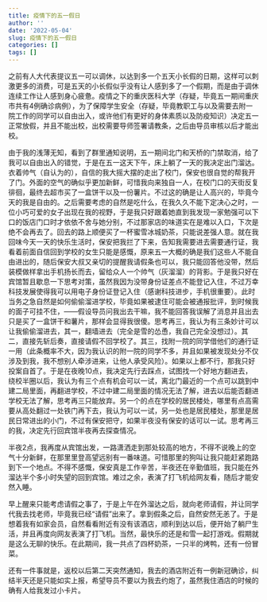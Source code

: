 ```yaml
---
title: 疫情下的五一假日
author: ''
date: '2022-05-04'
slug: 疫情下的五一假日
categories: []
tags: []
---
```



之前有人大代表提议五一可以调休，以达到多一个五天小长假的日期，这样可以刺激更多的消费，可是五天的小长假似乎没有让人感到多了一个假期，而是由于调休连续工作让人感到身心疲惫。疫情之下的重庆医科大学（存疑，毕竟五一期间重庆市共有4例确诊病例），为了保障学生安全（存疑，毕竟教职工与以及需要去附一院工作的同学可以自由出入，或许他们有更好的身体素质以及防疫知识）决定五一正常放假，并且不能出校，出校需要导师签署请教条，之后由导员审核以后才能出校。

由于我的浅薄无知，看到了群里通知说明，五一期间北门和天桥的门禁取消，给了我可以自由出入的错觉，于是在五一这天下午，床上躺了一天的我决定出门溜达。衣着帅气（自认为的），自信的我大摇大摆的走出了校门，保安也很自觉的帮我开了门。外面的空气的确似乎更加新鲜，可惜我向来独自一人，在校门口的天街反复徘徊，最终去超市买了一盒饼干以及一份薯片。不过这的确是让人高兴的，毕竟今天的我是自由的。之后需要考虑的自然是吃什么，在我久久不能下定决心之时，一位小巧可爱的女子出现在我的视野，于是我只好跟着她直到我发现一家勉强可以下口的饭店门口时才依依不舍与她分别，不过那家店的味道实在是难以入口，下次是绝不会再去了。回去的路上顺便买了一杯蜜雪冰城奶茶，只能说差强人意。就在我回味今天一天的快乐生活时，保安把我拦了下来，告知我需要进去需要通行证，我看着前面自信回到学校的女生只能是感慨，原来五一大概的确是我们这些人不能自由进出的，随后保安大叔又亲切的提醒我请假条也可以，我只能回答他没带，然后装模做样拿出手机扬长而去，留给众人一个帅气（灰溜溜）的背影。于是我只好在宾馆暂且歇息一下思考对策，虽然我因为没带身份证差点不能登记入住，不过万幸科技发展使得我可以用电子身份证登记入住（感谢科技进步，手机很重要）。此时当务之急自然是如何偷偷溜进学校，毕竟如果被逮住可能会被通报批评，到时候我的面子可挂不住，——假设导员问我出去干嘛，我不能回答我误解了消息并且出去只是买了一盒饼干和薯片，那样会显得我很傻。思考再三，我认为有三条妙计可以让我偷偷溜进去，其一，翻墙进去（完全是雪的怂恿，我自己完全没想过）。其二，直接先斩后奏，直接请假不回学校了。其三，找附一院的同学借他们的通行证一用（此条概率不大，因为我认识的附一院的同学不多，并且如果被发现处分不仅涉及到我，我不想别人牵涉进来，让他人承受风险）。如果以上都不行，那我只好投案自首了。于是在夜晚10点，我决定先行去踩点，试图找一个好地方翻进去，绕校半圈以后，我认为有三个点有机会可以一试，离北门最近的一个点可以跳到中建二局里面，再翻进学校，不过中建二局里面的情况无法了解，进去以后能否翻进学校无法了解，思考再三只能放弃。另一个的点在学校的居民楼处，哪里有点高需要从高处翻过一处铁门再下去，我认为可以一试，另一处也是居民楼处，那里是居民日常进出的小门，不过有保安把守，如果半夜没有保安的话可以一试。思考再三的我，决定先行回宾馆半夜再去探查情况。

半夜2点，我再度从宾馆出发，一路潇洒走到那处较高的地方，不得不说晚上的空气十分新鲜，在那里里登高望远别有一番味道。可惜那里的狗叫让我只能赶紧跑路到下一个地点。不得不感慨，保安真是工作辛苦，半夜还在辛勤值班，我只能在外溜达半个多小时失望的回到宾馆。难过之余，表演了打飞机给网友看，随后才能安然入睡。

早上醒来只能考虑请假之事了，于是上午在外溜达之后，就向老师请假，并让同学代我去找老师，毕竟我已经“请假”出来了。拿到假条之后，自然安然无恙了。于是想着我有如家会员，自然看看附近有没有该酒店，顺利到达以后，便开始了躺尸生活，并且再度向网友表演了打飞机。当然，最快乐的还是和雪一起打游戏。假期就是这么无聊的快乐。在此期间，我一共点了四杯奶茶，一只半的烤鸭，还有一份冒菜。

还有一件事就是，返校以后第二天突然通知，我去的酒店附近有一例新冠确诊，纠结半天还是只能如实上报，希望导员不要以为我去约炮了，虽然我住酒店的时候的确有人给我发过小卡片。

























